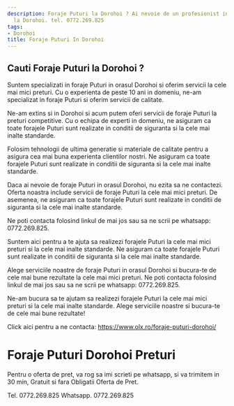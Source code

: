 ```yaml
---
description: Foraje Puturi la Dorohoi ? Ai nevoie de un profesionist in Foraje Puturi
  la Dorohoi. tel. 0772.269.825
tags:
- Dorohoi
title: Foraje Puturi In Dorohoi
---
```



## Cauti Foraje Puturi la Dorohoi ?

Suntem specializati in foraje Puturi in orasul Dorohoi si oferim servicii la cele mai mici preturi. Cu o experienta de peste 10 ani in domeniu, ne-am specializat in foraje Puturi si oferim servicii de calitate.

Ne-am extins si in Dorohoi si acum putem oferi servicii de foraje Puturi la preturi competitive. Cu o echipa de experti in domeniu, ne asiguram ca toate forajele Puturi sunt realizate in conditii de siguranta si la cele mai inalte standarde.

Folosim tehnologii de ultima generatie si materiale de calitate pentru a asigura cea mai buna experienta clientilor nostri. Ne asiguram ca toate forajele Puturi sunt realizate in conditii de siguranta si la cele mai inalte standarde.

Daca ai nevoie de foraje Puturi in orasul Dorohoi, nu ezita sa ne contactezi. Oferta noastra include servicii de foraje Puturi la cele mai mici preturi. De asemenea, ne asiguram ca toate forajele Puturi sunt realizate in conditii de siguranta si la cele mai inalte standarde.

Ne poti contacta folosind linkul de mai jos sau sa ne scrii pe whatsapp: 0772.269.825.

Suntem aici pentru a te ajuta sa realizezi forajele Puturi la cele mai mici preturi si la cele mai inalte standarde. Ne asiguram ca toate forajele Puturi sunt realizate in conditii de siguranta si la cele mai inalte standarde. 

Alege serviciile noastre de foraje Puturi in orasul Dorohoi si bucura-te de cele mai bune rezultate la cele mai mici preturi. Ne poti contacta folosind linkul de mai jos sau sa ne scrii pe whatsapp: 0772.269.825. 

Ne-am bucura sa te ajutam sa realizezi forajele Puturi la cele mai mici preturi si la cele mai inalte standarde. Alege serviciile noastre si bucura-te de cele mai bune rezultate! 

Click aici pentru a ne contacta: https://www.olx.ro/foraje-puturi-dorohoi/

# Foraje Puturi Dorohoi Preturi
Pentru o oferta de pret, va rog sa imi scrieti pe whatsapp, si va trimitem in 30 min, Gratuit si fara Obligatii Oferta de Pret.

Tel. 0772.269.825
Whatsapp. 0772.269.825